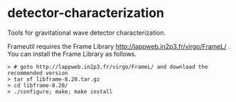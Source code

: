 detector-characterization
=========================

Tools for gravitational wave detector characterization.

Frameutil requires the Frame Library http://lappweb.in2p3.fr/virgo/FrameL/ .
You can install the Frame Library as follows.

```
> # goto http://lappweb.in2p3.fr/virgo/FrameL/ and download the recommended version
> tar xf libframe-8.20.tar.gz
> cd libframe-8.20/
> ./configure; make; make install
```
